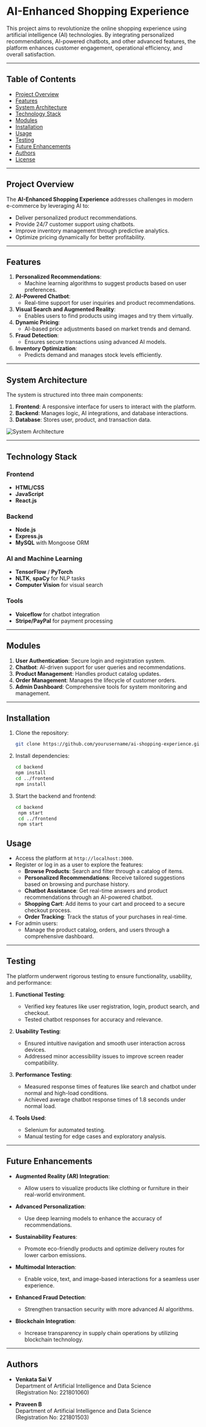 # AI-Enhanced Shopping Experience

This project aims to revolutionize the online shopping experience using artificial intelligence (AI) technologies. By integrating personalized recommendations, AI-powered chatbots, and other advanced features, the platform enhances customer engagement, operational efficiency, and overall satisfaction.

---

## Table of Contents
- [Project Overview](#project-overview)
- [Features](#features)
- [System Architecture](#system-architecture)
- [Technology Stack](#technology-stack)
- [Modules](#modules)
- [Installation](#installation)
- [Usage](#usage)
- [Testing](#testing)
- [Future Enhancements](#future-enhancements)
- [Authors](#authors)
- [License](#license)

---

## Project Overview

The **AI-Enhanced Shopping Experience** addresses challenges in modern e-commerce by leveraging AI to:
- Deliver personalized product recommendations.
- Provide 24/7 customer support using chatbots.
- Improve inventory management through predictive analytics.
- Optimize pricing dynamically for better profitability.

---

## Features

1. **Personalized Recommendations**:
   - Machine learning algorithms to suggest products based on user preferences.
2. **AI-Powered Chatbot**:
   - Real-time support for user inquiries and product recommendations.
3. **Visual Search and Augmented Reality**:
   - Enables users to find products using images and try them virtually.
4. **Dynamic Pricing**:
   - AI-based price adjustments based on market trends and demand.
5. **Fraud Detection**:
   - Ensures secure transactions using advanced AI models.
6. **Inventory Optimization**:
   - Predicts demand and manages stock levels efficiently.

---

## System Architecture

The system is structured into three main components:
1. **Frontend**: A responsive interface for users to interact with the platform.
2. **Backend**: Manages logic, AI integrations, and database interactions.
3. **Database**: Stores user, product, and transaction data.

![System Architecture](./assets/system_architecture.png)

---

## Technology Stack

### Frontend
- **HTML/CSS**
- **JavaScript**
- **React.js**

### Backend
- **Node.js**
- **Express.js**
- **MySQL** with Mongoose ORM

### AI and Machine Learning
- **TensorFlow** / **PyTorch**
- **NLTK**, **spaCy** for NLP tasks
- **Computer Vision** for visual search

### Tools
- **Voiceflow** for chatbot integration
- **Stripe/PayPal** for payment processing

---

## Modules

1. **User Authentication**: Secure login and registration system.
2. **Chatbot**: AI-driven support for user queries and recommendations.
3. **Product Management**: Handles product catalog updates.
4. **Order Management**: Manages the lifecycle of customer orders.
5. **Admin Dashboard**: Comprehensive tools for system monitoring and management.

---

## Installation

1. Clone the repository:
   ```bash
   git clone https://github.com/yourusername/ai-shopping-experience.git
2. Install dependencies:
    ```bash
    cd backend
    npm install
    cd ../frontend
    npm install
3. Start the backend and frontend:
   ```bash
   cd backend
    npm start
    cd ../frontend
    npm start

  ## Usage

- Access the platform at `http://localhost:3000`.
- Register or log in as a user to explore the features:
  - **Browse Products**: Search and filter through a catalog of items.
  - **Personalized Recommendations**: Receive tailored suggestions based on browsing and purchase history.
  - **Chatbot Assistance**: Get real-time answers and product recommendations through an AI-powered chatbot.
  - **Shopping Cart**: Add items to your cart and proceed to a secure checkout process.
  - **Order Tracking**: Track the status of your purchases in real-time.
- For admin users:
  - Manage the product catalog, orders, and users through a comprehensive dashboard.

---

## Testing

The platform underwent rigorous testing to ensure functionality, usability, and performance:

1. **Functional Testing**:
   - Verified key features like user registration, login, product search, and checkout.
   - Tested chatbot responses for accuracy and relevance.

2. **Usability Testing**:
   - Ensured intuitive navigation and smooth user interaction across devices.
   - Addressed minor accessibility issues to improve screen reader compatibility.

3. **Performance Testing**:
   - Measured response times of features like search and chatbot under normal and high-load conditions.
   - Achieved average chatbot response times of 1.8 seconds under normal load.

4. **Tools Used**:
   - Selenium for automated testing.
   - Manual testing for edge cases and exploratory analysis.

---

## Future Enhancements

- **Augmented Reality (AR) Integration**:
  - Allow users to visualize products like clothing or furniture in their real-world environment.
  
- **Advanced Personalization**:
  - Use deep learning models to enhance the accuracy of recommendations.

- **Sustainability Features**:
  - Promote eco-friendly products and optimize delivery routes for lower carbon emissions.

- **Multimodal Interaction**:
  - Enable voice, text, and image-based interactions for a seamless user experience.

- **Enhanced Fraud Detection**:
  - Strengthen transaction security with more advanced AI algorithms.

- **Blockchain Integration**:
  - Increase transparency in supply chain operations by utilizing blockchain technology.

---

## Authors

- **Venkata Sai V**  
  Department of Artificial Intelligence and Data Science  
  (Registration No: 221801060)  

- **Praveen B**  
  Department of Artificial Intelligence and Data Science  
  (Registration No: 221801503)  
